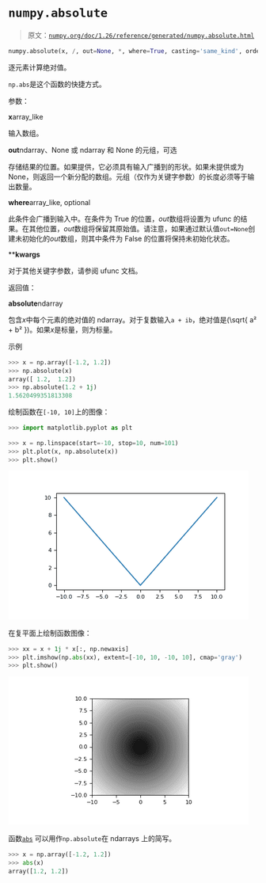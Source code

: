 # `numpy.absolute`

> 原文：[`numpy.org/doc/1.26/reference/generated/numpy.absolute.html`](https://numpy.org/doc/1.26/reference/generated/numpy.absolute.html)

```py
numpy.absolute(x, /, out=None, *, where=True, casting='same_kind', order='K', dtype=None, subok=True[, signature, extobj]) = <ufunc 'absolute'>
```

逐元素计算绝对值。

`np.abs`是这个函数的快捷方式。

参数：

**x**array_like

输入数组。

**out**ndarray、None 或 ndarray 和 None 的元组，可选

存储结果的位置。如果提供，它必须具有输入广播到的形状。如果未提供或为 None，则返回一个新分配的数组。元组（仅作为关键字参数）的长度必须等于输出数量。

**where**array_like, optional

此条件会广播到输入中。在条件为 True 的位置，*out*数组将设置为 ufunc 的结果。在其他位置，*out*数组将保留其原始值。请注意，如果通过默认值`out=None`创建未初始化的*out*数组，则其中条件为 False 的位置将保持未初始化状态。

****kwargs**

对于其他关键字参数，请参阅 ufunc 文档。

返回值：

**absolute**ndarray

包含*x*中每个元素的绝对值的 ndarray。对于复数输入`a + ib`，绝对值是\(\sqrt{ a² + b² }\)。如果*x*是标量，则为标量。

示例

```py
>>> x = np.array([-1.2, 1.2])
>>> np.absolute(x)
array([ 1.2,  1.2])
>>> np.absolute(1.2 + 1j)
1.5620499351813308 
```

绘制函数在`[-10, 10]`上的图像：

```py
>>> import matplotlib.pyplot as plt 
```

```py
>>> x = np.linspace(start=-10, stop=10, num=101)
>>> plt.plot(x, np.absolute(x))
>>> plt.show() 
```

![../../_images/numpy-absolute-1_00_00.png](img/ef239a03634003169cdba92006535ebb.png)

在复平面上绘制函数图像：

```py
>>> xx = x + 1j * x[:, np.newaxis]
>>> plt.imshow(np.abs(xx), extent=[-10, 10, -10, 10], cmap='gray')
>>> plt.show() 
```

![../../_images/numpy-absolute-1_01_00.png](img/d5825434d6cd3ae432dd3f67cee40593.png)

函数[`abs`](https://docs.python.org/3/library/functions.html#abs "(in Python v3.11)") 可以用作`np.absolute`在 ndarrays 上的简写。

```py
>>> x = np.array([-1.2, 1.2])
>>> abs(x)
array([1.2, 1.2]) 
```
